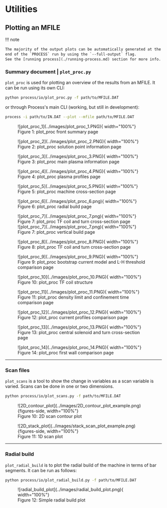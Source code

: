 # Utilities

## Plotting an MFILE

!!! note 

    The majority of the output plots can be automatically generated at the end of the `PROCESS` run by using the `--full-output` flag.
    See the [running process](./running-process.md) section for more info.

### Summary document | `plot_proc.py`

`plot_proc` is used for plotting an overview of the results from an MFILE. It can be run using its own CLI:

```bash
python process/io/plot_proc.py -f path/to/MFILE.DAT
```

or through Process's main CLI (working, but still in development):

```bash
process -i path/to/IN.DAT --plot --mfile path/to/MFILE.DAT
``` 
<figure markdown>
![plot_proc_1](../images/plot_proc_1.PNG){ width="100%"}
<figcaption>Figure 1: plot_proc front summary page </figcaption>
</figure>

<figure markdown>
![plot_proc_2](../images/plot_proc_2.PNG){ width="100%"}
<figcaption>Figure 2: plot_proc solution point information page </figcaption>
</figure>

<figure markdown>
![plot_proc_3](../images/plot_proc_3.PNG){ width="100%"}
<figcaption>Figure 3: plot_proc main plasma information page </figcaption>
</figure>

<figure markdown>
![plot_proc_4](../images/plot_proc_4.PNG){ width="100%"}
<figcaption>Figure 4: plot_proc plasma profiles page </figcaption>
</figure>

<figure markdown>
![plot_proc_5](../images/plot_proc_5.PNG){ width="100%"}
<figcaption>Figure 5: plot_proc machine cross-section page </figcaption>
</figure>

<figure markdown>
![plot_proc_6](../images/plot_proc_6.png){ width="100%"}
<figcaption>Figure 6: plot_proc radial build page </figcaption>
</figure>

<figure markdown>
![plot_proc_7](../images/plot_proc_7.png){ width="100%"}
<figcaption>Figure 7: plot_proc TF coil and turn cross-section page </figcaption>
![plot_proc_7](../images/plot_proc_7.png){ width="100%"}
<figcaption>Figure 7: plot_proc vertical build page </figcaption>
</figure>

<figure markdown>
![plot_proc_8](../images/plot_proc_8.PNG){ width="100%"}
<figcaption>Figure 8: plot_proc TF coil and turn cross-section page </figcaption>
</figure>

<figure markdown>
![plot_proc_9](../images/plot_proc_9.PNG){ width="100%"}
<figcaption>Figure 9: plot_proc bootstrap current model and L-H threshold comparison page </figcaption>
</figure>

<figure markdown>
![plot_proc_10](../images/plot_proc_10.PNG){ width="100%"}
<figcaption>Figure 10: plot_proc TF coil structure  </figcaption>
</figure>

<figure markdown>
![plot_proc_11](../images/plot_proc_11.PNG){ width="100%"}
<figcaption>Figure 11: plot_proc density limit and confinement time comparison page  </figcaption>
</figure>

<figure markdown>
![plot_proc_12](../images/plot_proc_12.PNG){ width="100%"}
<figcaption>Figure 12: plot_proc current profiles comparison page  </figcaption>
</figure>

<figure markdown>
![plot_proc_13](../images/plot_proc_13.PNG){ width="100%"}
<figcaption>Figure 13: plot_proc central solenoid and turn cross-section page  </figcaption>
</figure>

<figure markdown>
![plot_proc_14](../images/plot_proc_14.PNG){ width="100%"}
<figcaption>Figure 14: plot_proc first wall comparison page  </figcaption>
</figure>

----------------

### Scan files

`plot_scans` is a tool to show the change in variables as a scan variable is varied.
Scans can be done in one or two dimensions.

```bash
python process/io/plot_scans.py -f path/to/MFILE.DAT
```
<figure markdown>
![2D_contour_plot](../images/2D_contour_plot_example.png){figures-side, width="100%"}  
<figcaption>Figure 10: 2D scan contour plot </figcaption>
</figure>

<figure markdown>
![2D_stack_plot](../images/stack_scan_plot_example.png){figures-side, width="100%"}  
<figcaption>Figure 11: 1D scan plot </figcaption>
</figure>

----------------

### Radial build

`plot_radial_build` is to plot the radial build of the machine in terms of bar segments. It can be run as follows:

```bash
python process/io/plot_radial_build.py -f path/to/MFILE.DAT
```
<figure markdown>
![radial_build_plot](../images/radial_build_plot.png){ width="100%"}
<figcaption>Figure 12: Simple radial build plot </figcaption>
</figure>

